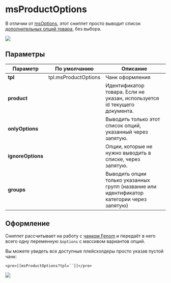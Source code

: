 # msProductOptions

В отличии от [msOptions][1], этот сниппет просто выводит список [дополнительных опций товара][2], без выбора.

[![](https://file.modx.pro/files/2/4/5/2452dfe5f33009776d55943b61ce3414s.jpg)](https://file.modx.pro/files/2/4/5/2452dfe5f33009776d55943b61ce3414.png)

## Параметры

| Параметр          | По умолчанию         | Описание                                                                                   |
| ----------------- | -------------------- | ------------------------------------------------------------------------------------------ |
| **tpl**           | tpl.msProductOptions | Чанк оформления                                                                            |
| **product**       |                      | Идентификатор товара. Если не указан, используется id текущего документа.                  |
| **onlyOptions**   |                      | Выводить только этот список опций, указанный через запятую.                                |
| **ignoreOptions** |                      | Опции, которые не нужно выводить в списке, через запятую.                                  |
| **groups**        |                      | Выводить опции только указанных групп (название или идентификатор категории через запятую) |

## Оформление

Сниппет рассчитывает на работу с [чанком Fenom][3] и передаёт в него всего одну переменную `$options` с массивом вариантов опций.

Вы можете увидеть все доступные плейсхолдеры просто указав пустой чанк:

``` modx
<pre>[[msProductOptions?tpl=``]]</pre>
```

[![](https://file.modx.pro/files/d/b/c/dbc7a001d2c7fe6d565b054a5119099bs.jpg)](https://file.modx.pro/files/d/b/c/dbc7a001d2c7fe6d565b054a5119099b.png)

[1]: /components/02_miniShop2/02_Сниппеты/07_msOptions.md
[2]: /components/02_miniShop2/01_Интерфейс/04_Настройки.md
[3]: /components/pdotools/parser
